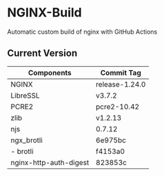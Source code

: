 # NGINX-Build
Automatic custom build of nginx with GitHub Actions

## Current Version
| Components | Commit Tag |
|--|--|
| NGINX | release-1.24.0 |
| LibreSSL | v3.7.2 |
| PCRE2 | pcre2-10.42 |
| zlib | v1.2.13 |
| njs | 0.7.12 |
| ngx_brotli | 6e975bc |
| - brotli | f4153a0 |
| nginx-http-auth-digest | 823853c |
